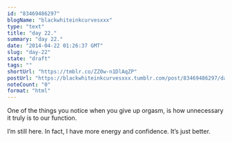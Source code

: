 ```yaml
---
id: "83469486297"
blogName: "blackwhiteinkcurvesxxx"
type: "text"
title: "day 22."
summary: "day 22."
date: "2014-04-22 01:26:37 GMT"
slug: "day-22"
state: "draft"
tags: ""
shortUrl: "https://tmblr.co/ZZ0w-n1DlAqZP"
postUrl: "https://blackwhiteinkcurvesxxx.tumblr.com/post/83469486297/day-22"
noteCount: "0"
format: "html"
---
```


One of the things you notice when you give up orgasm, is how unnecessary it truly is to our function. 

I’m still here. In fact, I have more energy and confidence. It’s just better.